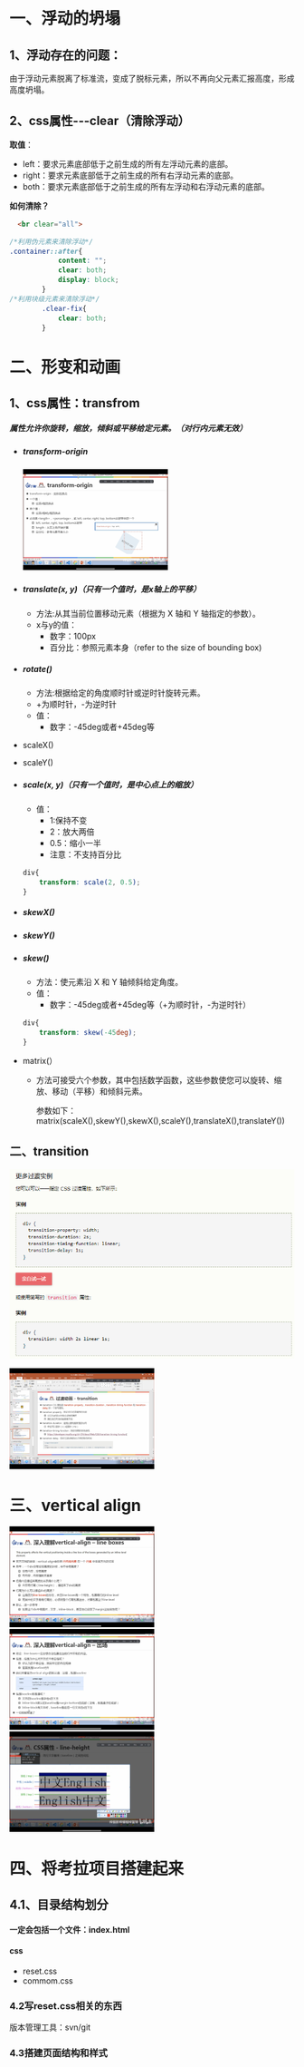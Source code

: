 #                                              一、浮动的坍塌

## 1、浮动存在的问题：

由于浮动元素脱离了标准流，变成了脱标元素，所以不再向父元素汇报高度，形成高度坍塌。

## 2、css属性---clear（清除浮动）

**取值**：

* left：要求元素底部低于之前生成的所有左浮动元素的底部。
* right：要求元素底部低于之前生成的所有右浮动元素的底部。
* both：要求元素底部低于之前生成的所有左浮动和右浮动元素的底部。

**如何清除？**

```html
  <br clear="all"> 
```

```css
/*利用伪元素来清除浮动*/
.container::after{
            content: "";
            clear: both; 
            display: block;
        }
/*利用块级元素来清除浮动*/
        .clear-fix{ 
            clear: both; 
        } 
```



# 二、形变和动画

## 1、css属性：transfrom

##### 属性允许你旋转，缩放，倾斜或平移给定元素。（对行内元素无效）

* ##### transform-origin

  <img src="截图、\transform-origin.PNG" style="zoom:25%;" />

- ##### translate(x, y)（只有一个值时，是x轴上的平移）

  * 方法:从其当前位置移动元素（根据为 X 轴和 Y 轴指定的参数）。
  * x与y的值：
    * 数字：100px
    * 百分比：参照元素本身（refer to the size of bounding box)

- ##### rotate()

  * 方法:根据给定的角度顺时针或逆时针旋转元素。
  * +为顺时针，-为逆时针
  * 值：
    * 数字：-45deg或者+45deg等

- scaleX()

- scaleY()

- ##### scale(x, y)（只有一个值时，是中心点上的缩放）

  * 值：
    * 1:保持不变
    * 2：放大两倍
    * 0.5：缩小一半
    * 注意：不支持百分比

  ```css
  div{
      transform: scale(2, 0.5);
  }
  ```

  

- ##### skewX()

- ##### skewY()

- ##### skew()

  * 方法：使元素沿 X 和 Y 轴倾斜给定角度。
  * 值：
    * 数字：-45deg或者+45deg等（+为顺时针，-为逆时针）

  ```css
  div{
      transform: skew(-45deg);
  }
  ```

  

- matrix(）

  * 方法可接受六个参数，其中包括数学函数，这些参数使您可以旋转、缩放、移动（平移）和倾斜元素。

    参数如下：matrix(scaleX(),skewY(),skewX(),scaleY(),translateX(),translateY())

## 二、transition



![](截图、\transition.PNG)

<img src="截图、\过度动画.PNG" style="zoom:25%;" />

# 三、vertical align

<img src="截图、\vertical-align 行高.PNG" style="zoom:25%;" />

<img src="截图、\vertical-align.PNG" alt="vertical-align" style="zoom:25%;" />

<img src="截图、\行高.PNG" alt="行高" style="zoom:25%;" />

# 四、将考拉项目搭建起来

## 4.1、目录结构划分

#### 一定会包括一个文件：index.html

#### css

* reset.css
* commom.css

### 4.2写reset.css相关的东西

版本管理工具：svn/git

### 4.3搭建页面结构和样式





